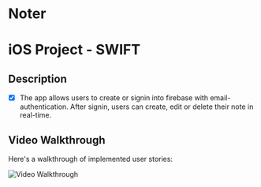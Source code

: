 # Noter
# iOS Project - SWIFT

## Description

- [X] The app allows users to create or signin into firebase with email-authentication. After signin, users can create, edit or delete their note in real-time. 
   

## Video Walkthrough

Here's a walkthrough of implemented user stories:

<img src='http://i.imgur.com/FPRJ2an.gif' title='Video Walkthrough' width='' alt='Video Walkthrough' />
